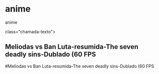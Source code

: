 # anime

<head>
<link rel="stylesheet"href="styles.css"/>



<title>anime</title>
</head>

<body>

<heade>anime</header>

<section class="chamada">
<div> class="chamada-texto">
<h1>Meliodas vs Ban Luta-resumida-The seven deadly sins-Dublado (60 FPS</h1>
<p>#Meliodas vs Ban Luta-resumida-The seven deadly sins-Dublado (60 FPS</p>
</div>

<div>
